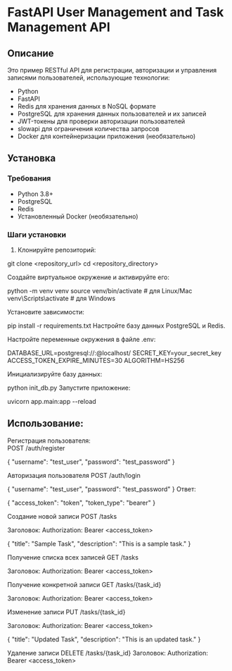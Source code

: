 # FastAPI User Management and Task Management API

## Описание

Это пример RESTful API для регистрации, авторизации и управления записями пользователей, использующие технологии:

- Python
- FastAPI
- Redis для хранения данных в NoSQL формате
- PostgreSQL для хранения данных пользователей и их записей
- JWT-токены для проверки авторизации пользователей
- slowapi для ограничения количества запросов
- Docker для контейнеризации приложения (необязательно)

## Установка

### Требования

- Python 3.8+
- PostgreSQL
- Redis
- Установленный Docker (необязательно)

### Шаги установки

1. Клонируйте репозиторий:

git clone <repository_url>
cd <repository_directory>

Создайте виртуальное окружение и активируйте его:

python -m venv venv
source venv/bin/activate   # для Linux/Mac
venv\Scripts\activate      # для Windows

Установите зависимости:

pip install -r requirements.txt
Настройте базу данных PostgreSQL и Redis. 

Настройте переменные окружения в файле .env:

DATABASE_URL=postgresql://<username>:<password>@localhost/<dbname>
SECRET_KEY=your_secret_key
ACCESS_TOKEN_EXPIRE_MINUTES=30
ALGORITHM=HS256

Инициализируйте базу данных:

python init_db.py
Запустите приложение:

uvicorn app.main:app --reload

## Использование:

Регистрация пользователя:  
POST /auth/register

{
  "username": "test_user",
  "password": "test_password"
}

Авторизация пользователя
POST /auth/login

{
  "username": "test_user",
  "password": "test_password"
}
Ответ:

{
  "access_token": "token",
  "token_type": "bearer"
}

Создание новой записи
POST /tasks

Заголовок: Authorization: Bearer <access_token>

{
  "title": "Sample Task",
  "description": "This is a sample task."
}

Получение списка всех записей
GET /tasks

Заголовок: Authorization: Bearer <access_token>

Получение конкретной записи
GET /tasks/{task_id}

Заголовок: Authorization: Bearer <access_token>

Изменение записи
PUT /tasks/{task_id}

Заголовок: Authorization: Bearer <access_token>

{
  "title": "Updated Task",
  "description": "This is an updated task."
}

Удаление записи
DELETE /tasks/{task_id}
Заголовок: Authorization: Bearer <access_token>
